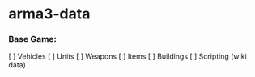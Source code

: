 # arma3-data

### Base Game:

[ ] Vehicles
[ ] Units
[ ] Weapons
[ ] Items
[ ] Buildings
[ ] Scripting (wiki data)
 
